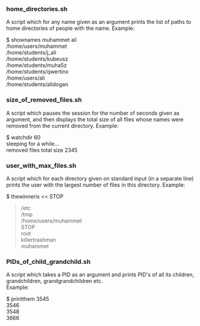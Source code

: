 ### home_directories.sh

A script which for any name given as an argument prints the list of paths
to home directories of people with the name. Example:

$ shownames muhammet ali  
/home/users/muhammet  
/home/students/j_ali  
/home/students/kubeusz  
/home/students/muha5z  
/home/students/qwertinx  
/home/users/ali  
/home/students/alidogan  


### size_of_removed_files.sh

A script which pauses the session for the number of seconds given as argument,
and then displays the total size of all files whose names were removed from the current
directory.
Example:

$ watchdir 60  
sleeping for a while...  
removed files total size 2345  


### user_with_max_files.sh

A script which for each directory given on standard input (in a separate line)
prints the user with the largest number of files in this directory.
Example:

$ thewinneris << STOP  
> /etc  
> /tmp  
> /home/users/muhammet  
> STOP  
root  
killertrashman  
muhammet  


### PIDs_of_child_grandchild.sh

A script which takes a PID as an argument and prints PID's of all its children,
grandchildren, grandgrandchildren etc.  
Example:  

$ printthem 3545  
3546  
3548  
3666  



